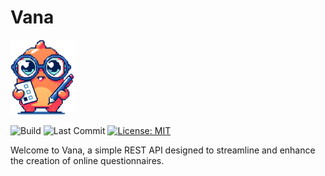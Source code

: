 # Vana

<img src=https://raw.githubusercontent.com/giorgiosadze/Vana/main/assets/icon-small.png height="120px" />

![Build](https://github.com/giorgiosadze/Vana/actions/workflows/build.yml/badge.svg)
![Last Commit](https://img.shields.io/github/last-commit/giorgiosadze/Vana)
[![License: MIT](https://img.shields.io/badge/License-MIT-yellow.svg)](https://opensource.org/licenses/MIT)

<p>
  Welcome to Vana, a simple REST API designed to streamline and enhance the creation of online questionnaires.
</p>
